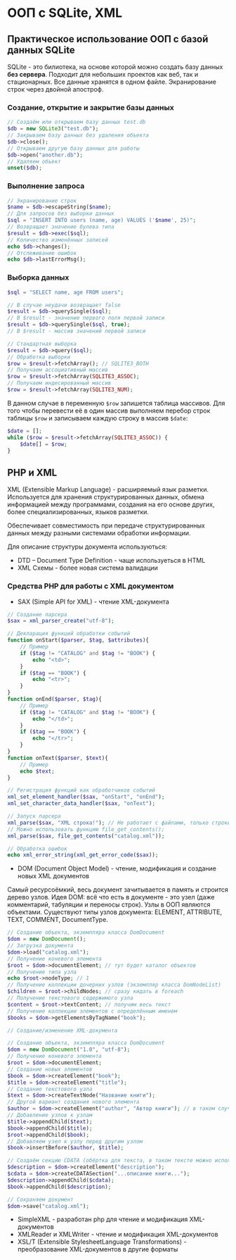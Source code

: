 # ООП с SQLite, XML

## Практическое использование ООП с базой данных SQLite

SQLite - это билиотека, на основе которой можно создать базу данных **без сервера**. Подходит для небольших проектов как веб, так и стационарных. Все данные хранятся в одном файле. Экранирование строк через двойной апостроф.

### Создание, открытие и закрытие базы данных <a id="coc"></a>

```php
// Создаём или открываем базу данных test.db
$db = new SQLite3("test.db");
// Закрываем базу данных без удаления объекта
$db->close();
// Открываем другую базу данных для работы
$db->open("another.db");
// Удаляем объект
unset($db);
```

### Выполнение запроса

```php
// Экранирование строк
$name = $db->escapeString($name);
// Для запросов без выборки данных
$sql = "INSERT INTO users (name, age) VALUES ('$name', 25)";
// Возвращает значение булева типа
$result = $db->exec($sql);
// Количество изменённых записей
echo $db->changes();
// Отслеживание ошибок
echo $db->lastErrorMsg();
```

### Выборка данных

```php
$sql = "SELECT name, age FROM users";

// В случае неудачи возвращает false
$result = $db->querySingle($sql);
// В $result - значение первого поля первой записи
$result = $db->querySingle($sql, true);
// В $result - массив значений первой записи

// Стандартная выборка
$result = $db->query($sql);
// Обработка выборки
$row = $result->fetchArray(); // SQLITE3_BOTH
// Получаем ассоциативный массив
$row = $result->fetchArray(SQLITE3_ASSOC);
// Получаем индесированный массив
$row = $result->fetchArray(SQLITE3_NUM);
```

В данном случае в переменную `$row` запишется таблица массивов. Для того чтобы перевести её в один массив выполняем перебор строк таблицы `$row` и записываем каждую строку в массив `$date`:

```php
$date = [];
while ($row = $result->fetchArray(SQLITE3_ASSOC)) {
    $date[] = $row;
}
```

## PHP и XML

XML \(Extensible Markup Language\) - расширяемый язык разметки. Используется для хранения структурированных данных, обмена информацией между программами, создания на его основе других, более специализированных, языков разметки.

Обеспечивает совместимость при передаче структурированных данных между разными системами обработки информации.

Для описание структуры документа используються:

* DTD – Document Type Definition - чаще используеться в HTML
* XML Схемы - более новая система валидации

### Средства PHP для работы с XML документом

* SAX \(Simple API for XML\) - чтение XML-документа

```php
// Создание парсера
$sax = xml_parser_create("utf-8");

// Декларация функций обработки событий
function onStart($parser, $tag, $attributes){
    // Пример
    if ($tag != "CATALOG" and $tag != "BOOK") {
        echo "<td>";
    }
    if ($tag == "BOOK") {
        echo "<tr>";
    }
}
function onEnd($parser, $tag){
    // Пример
    if ($tag != "CATALOG" and $tag != "BOOK") {
        echo "</td>";
    }
    if ($tag == "BOOK") {
        echo "</tr>";
    }
}
function onText($parser, $text){
    // Пример
    echo $text;
}

// Регистрация функций как обработчиков событий
xml_set_element_handler($sax, "onStart", "onEnd");
xml_set_character_data_handler($sax, "onText");

// Запуск парсера
xml_parse($sax, "XML строка!"); // Не работает с файлами, только строки!!
// Можно использовать функцию file_get_contents();
xml_parse($sax, file_get_contents("catalog.xml"));

// Обработка ошибок
echo xml_error_string(xml_get_error_code($sax));
```

* DOM \(Document Object Model\) - чтение, модификация и создание новых XML документов

Самый ресурсоёмкий, весь документ зачитывается в память и строится дерево узлов. Идея DOM: всё что есть в документе - это узел \(даже комментарий, табуляции и переносы строк\). Узлы в ООП являются объектами. Существуют типы узлов документа: ELEMENT, ATTRIBUTE, TEXT, COMMENT, DocumentType.

```php
// Создание объекта, экземпляра класса DomDocument
$dom = new DomDocument();
// Загрузка документа
$dom->load("catalog.xml");
// Получение коневого элемента
$root = $dom->documentElement; // тут будет каталог объектов
// Получение типа узла
echo $root->nodeType; // 1
// Получение коллекции дочерних узлов (экземпляр класса DomNodeList)
$children = $root->childNodes; // сразу кидать в foreach
// Получение текстового содержимого узла
$content = $root->textContent; // получим весь текст
// Получение коллекции элементов с определённым именем
$books = $dom->getElementsByTagName("book");

// Создание/изменение XML-документа

// Создание объекта, экземпляра класса DomDocument
$dom = new DomDocument("1.0", "utf-8");
// Получение коневого элемента
$root = $dom->documentElement;
// Создание новых элементов
$book = $dom->createElement("book");
$title = $dom->createElement("title");
// Создание текстового узла
$text = $dom->createTextNode("Название книги");
// Другой вариант создания нового элемента
$author = $dom->createElement("author", "Автор книги"); // в таком случае не нужно выполнять $title->appendChild($text);
// Добавление узлов к узлам
$title->appendChild($text);
$book->appendChild($title);
$root->appendChild($book);
// Добавляем узел к узлу перед другим узлом
$book->insertBefore($author, $title);

// Создаём секцию CDATA (обёртка для текста, в таком тексте можно использовать любые символы)
$description = $dom->createElement("description");
$cdata = $dom->createCDATASection("...описание книги...");
$description->appendChild($cdata);
$book->appendChild($description);

// Сохраняем документ
$dom->save("catalog.xml");
```

* SimpleXML - разработан php для чтение и модификация XML-документов
* XMLReader и XMLWriter - чтение и модификация XML-документов
* XSL/T \(Extensible StylesheetLanguage Transformations\) - преобразование XML-документов в другие форматы

